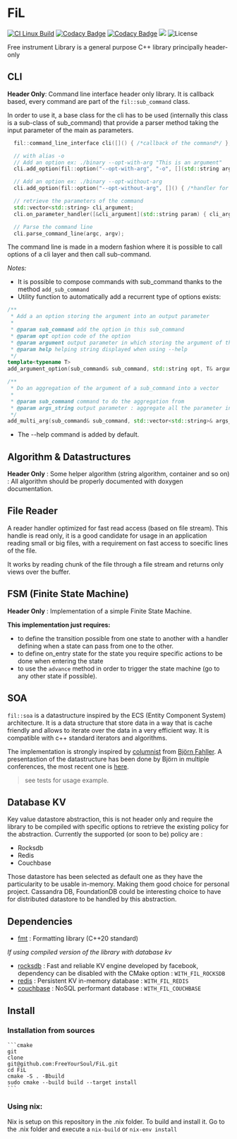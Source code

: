 # FiL

[![CI Linux Build](https://github.com/FreeYourSoul/FiL/actions/workflows/ci-linux.yml/badge.svg)](https://github.com/FreeYourSoul/FiL/actions/workflows/ci-linux.yml)
[![Codacy Badge](https://api.codacy.com/project/badge/Grade/f0e4ad29546841038cd558a38d619e21)](https://app.codacy.com/gh/FreeYourSoul/FiL?utm_source=github.com&utm_medium=referral&utm_content=FreeYourSoul/FiL&utm_campaign=Badge_Grade)
[![Codacy Badge](https://app.codacy.com/project/badge/Coverage/a35205510e714acb9fb438c6f8d1da4a)](https://app.codacy.com/gh/FreeYourSoul/FiL/dashboard?utm_source=gh&utm_medium=referral&utm_content=&utm_campaign=Badge_coverage)
![](https://tokei.rs/b1/github/FreeYourSoul/FiL?category=lines)
![License](https://img.shields.io/badge/license-MIT-blue.svg)

Free instrument Library is a general purpose C++ library principally header-only

## CLI

**Header Only**: Command line interface header only library. It is callback based, every command are part of the
`fil::sub_command` class.

In order to use it, a base class for the cli has to be used (internally this class is a sub-class of sub_command) that
provide a parser method taking the input parameter of the main as parameters.

```c++
  fil::command_line_interface cli([]() { /*callback of the command*/ }, "A Simple Command Line tool");

  // with alias -o
  // Add an option ex: ./binary --opt-with-arg "This is an argument"
  cli.add_option(fil::option("--opt-with-arg", "-o", [](std::string arg) { /*handler for the options*/ }, "command with arg"));

  // Add an option ex: ./binary --opt-without-arg
  cli.add_option(fil::option("--opt-without-arg", []() { /*handler for the options without argument required in the opt*/ }, "command with arg"));

  // retrieve the parameters of the command
  std::vector<std::string> cli_argument;
  cli.on_parameter_handler([&cli_argument](std::string param) { cli_argument.emplace_back(std::move(param)); });

  // Parse the command line
  cli.parse_command_line(argc, argv);
```

The command line is made in a modern fashion where it is possible to call options of a cli layer and then call sub-command.

_Notes:_

- It is possible to compose commands with sub_command thanks to the method `add_sub_command`
- Utility function to automatically add a recurrent type of options exists:

```c++
/**
 * Add a an option storing the argument into an output parameter
 *
 * @param sub_command add the option in this sub_command
 * @param opt option code of the option
 * @param argument output parameter in which storing the argument of the option (can be integral or string)
 * @param help helping string displayed when using --help
 */
template<typename T>
add_argument_option(sub_command& sub_command, std::string opt, T& argument, std::string help = "");

/**
 * Do an aggregation of the argument of a sub_command into a vector
 *
 * @param sub_command command to do the aggregation from
 * @param args_string output parameter : aggregate all the parameter into this vector
 */
add_multi_arg(sub_command& sub_command, std::vector<std::string>& args_string);
```

- The --help command is added by default.

## Algorithm & Datastructures

**Header Only** : Some helper algorithm (string algorithm, container and so on) : All algorithm should be properly
documented with doxygen documentation.

## File Reader

A reader handler optimized for fast read access (based on file stream).
This handle is read only, it is a good candidate for usage in an application
reading small or big files, with a requirement on fast access to soecific 
lines of the file.

It works by reading chunk of the file through a file stream and returns only 
views over the buffer.

## FSM (Finite State Machine)

**Header Only** : Implementation of a simple Finite State Machine.

**This implementation just requires:**

- to define the transition possible from one state to another with a handler defining when a state can pass from one to
  the other.
- to define on_entry state for the state you require specific actions to be done when entering the state
- to use the `advance` method in order to trigger the state machine (go to any other state if possible).

## SOA

`fil::soa` is a datastructure inspired by the ECS (Entity Component System) architecture. It is a data structure that
store data in a way that is cache friendly and allows to iterate over the data in a very efficient way.
It is compatible with c++ standard iterators and algorithms.

The implementation is strongly inspired by [columnist](https://github.com/rollbear/columnist)
from [Björn Fahller](https://github.com/rollbear). A presentastion of the datastructure has been done by Björn in
multiple conferences, the most recent one is [here](https://www.youtube.com/watch?v=QStPbnKgIMU).

> see tests for usage example.

## Database KV

Key value datastore abstraction, this is not header only and require the library to be compiled with specific options to
retrieve the existing policy for the abstraction.
Currently the supported (or soon to be) policy are :

- Rocksdb
- Redis
- Couchbase

Those datastore has been selected as default one as they have the particularity to be usable in-memory. Making them good
choice for personal project.
Cassandra DB, FoundationDB could be interesting choice to have for distributed datastore to be handled by this
abstraction.

## Dependencies

- [fmt](https://github.com/fmtlib/fmt) : Formatting library (C++20 standard)

_If using compiled version of the library with database kv_

- [rocksdb](https://github.com/facebook/rocksdb) : Fast and reliable KV engine developed by facebook, dependency can be
  disabled with the CMake option : `WITH_FIL_ROCKSDB`
- [redis](https://github.com/redis/redis) : Persistent KV in-memory database : `WITH_FIL_REDIS`
- [couchbase](https://github.com/couchbase/libcouchbase) : NoSQL performant database : `WITH_FIL_COUCHBASE`

## Install

### Installation from sources

    ```cmake
    git
    clone
    git@github.com:FreeYourSoul/FiL.git
    cd FiL
    cmake -S . -Bbuild
    sudo cmake --build build --target install
    ```

### Using nix:

Nix is setup on this repository in the .nix folder.
To build and install it. Go to the .nix folder and execute a `nix-build` or `nix-env install`
